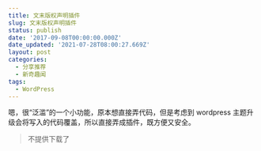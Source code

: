 ```yaml
---
title: 文末版权声明插件
slug: 文末版权声明插件
status: publish
date: '2017-09-08T00:00:00.000Z'
date_updated: '2021-07-28T08:00:27.669Z'
layout: post
categories:
  - 分享推荐
  - 新奇趣闻
tags:
  - WordPress
---
```

嗯，很“泛滥”的一个小功能，原本想直接弄代码，但是考虑到 wordpress 主题升级会将写入的代码覆盖，所以直接弄成插件，既方便又安全。

> 不提供下载了
